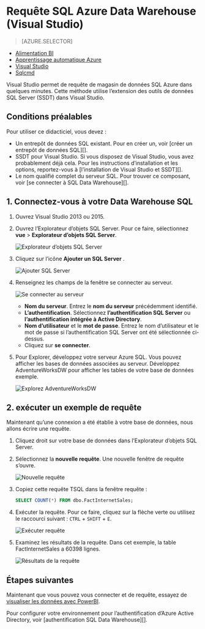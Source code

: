 <properties
   pageTitle="Requête SQL Azure Data Warehouse (Visual Studio) | Microsoft Azure"
   description="Requête SQL Data Warehouse avec Visual Studio."
   services="sql-data-warehouse"
   documentationCenter="NA"
   authors="sonyam"
   manager="barbkess"
   editor=""/>

<tags
   ms.service="sql-data-warehouse"
   ms.devlang="NA"
   ms.topic="get-started-article"
   ms.tgt_pltfrm="NA"
   ms.workload="data-services"
   ms.date="06/16/2016"
   ms.author="sonyama;barbkess"/>

# <a name="query-azure-sql-data-warehouse-visual-studio"></a>Requête SQL Azure Data Warehouse (Visual Studio)

> [AZURE.SELECTOR]
- [Alimentation BI](sql-data-warehouse-get-started-visualize-with-power-bi.md)
- [Apprentissage automatique Azure](sql-data-warehouse-get-started-analyze-with-azure-machine-learning.md)
- [Visual Studio](sql-data-warehouse-query-visual-studio.md)
- [Sqlcmd](sql-data-warehouse-get-started-connect-sqlcmd.md) 

Visual Studio permet de requête de magasin de données SQL Azure dans quelques minutes. Cette méthode utilise l’extension des outils de données SQL Server (SSDT) dans Visual Studio. 

## <a name="prerequisites"></a>Conditions préalables

Pour utiliser ce didacticiel, vous devez :

+ Un entrepôt de données SQL existant. Pour en créer un, voir [créer un entrepôt de données SQL][].
+ SSDT pour Visual Studio. Si vous disposez de Visual Studio, vous avez probablement déjà cela. Pour les instructions d’installation et les options, reportez-vous à [l’installation de Visual Studio et SSDT][].
+ Le nom qualifié complet du serveur SQL. Pour trouver ce composant, voir [se connecter à SQL Data Warehouse][].

## <a name="1-connect-to-your-sql-data-warehouse"></a>1. Connectez-vous à votre Data Warehouse SQL

1. Ouvrez Visual Studio 2013 ou 2015.
2. Ouvrez l’Explorateur d’objets SQL Server. Pour ce faire, sélectionnez **vue** > **Explorateur d’objets SQL Server**.

    ![Explorateur d’objets SQL Server][1]

3. Cliquez sur l’icône **Ajouter un SQL Server** .

    ![Ajouter SQL Server][2]

4. Renseignez les champs de la fenêtre se connecter au serveur.

    ![Se connecter au serveur][3]

    - **Nom du serveur**. Entrez le **nom du serveur** précédemment identifié.
    - **L’authentification**. Sélectionnez **l’authentification SQL Server** ou **l’authentification intégrée à Active Directory**.
    - **Nom d’utilisateur** et le **mot de passe**. Entrez le nom d’utilisateur et le mot de passe si l’authentification SQL Server ont été sélectionnée ci-dessus.
    - Cliquez sur **se connecter**.

5. Pour Explorer, développez votre serveur Azure SQL. Vous pouvez afficher les bases de données associées au serveur. Développez AdventureWorksDW pour afficher les tables de votre base de données exemple.

    ![Explorez AdventureWorksDW][4]

## <a name="2-run-a-sample-query"></a>2. exécuter un exemple de requête

Maintenant qu’une connexion a été établie à votre base de données, nous allons écrire une requête.

1. Cliquez droit sur votre base de données dans l’Explorateur d’objets SQL Server.

2. Sélectionnez la **nouvelle requête**. Une nouvelle fenêtre de requête s’ouvre.

    ![Nouvelle requête][5]

3. Copiez cette requête TSQL dans la fenêtre requête :

    ```sql
    SELECT COUNT(*) FROM dbo.FactInternetSales;
    ```

4. Exécuter la requête. Pour ce faire, cliquez sur la flèche verte ou utilisez le raccourci suivant : `CTRL` + `SHIFT` + `E`.

    ![Exécuter requête][6]

5. Examinez les résultats de la requête. Dans cet exemple, la table FactInternetSales a 60398 lignes.

    ![Résultats de la requête][7]

## <a name="next-steps"></a>Étapes suivantes

Maintenant que vous pouvez vous connecter et de requête, essayez de [visualiser les données avec PowerBI][].

Pour configurer votre environnement pour l’authentification d’Azure Active Directory, voir [authentification SQL Data Warehouse][].

<!--Arcticles-->
[Se connecter au magasin de données SQL]: sql-data-warehouse-connect-overview.md
[Créez un entrepôt de données SQL]: sql-data-warehouse-get-started-provision.md
[SSDT et l’installation de Visual Studio]: sql-data-warehouse-install-visual-studio.md
[S’authentifier auprès d’un magasin de données SQL]: sql-data-warehouse-authentication.md
[visualiser les données avec PowerBI]: sql-data-warehouse-get-started-visualize-with-power-bi.md  

<!--Other-->
[Azure portal]: https://portal.azure.com

<!--Image references-->

[1]: media/sql-data-warehouse-query-visual-studio/open-ssdt.png
[2]: media/sql-data-warehouse-query-visual-studio/add-server.png
[3]: media/sql-data-warehouse-query-visual-studio/connection-dialog.png
[4]: media/sql-data-warehouse-query-visual-studio/explore-sample.png
[5]: media/sql-data-warehouse-query-visual-studio/new-query2.png
[6]: media/sql-data-warehouse-query-visual-studio/run-query.png
[7]: media/sql-data-warehouse-query-visual-studio/query-results.png
